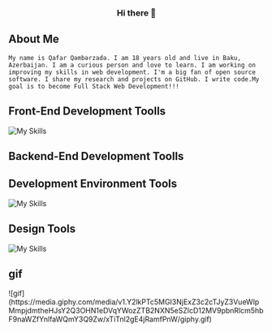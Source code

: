### <div align="center"> Hi there 👋</div>  
<!-- about me -->
## About Me 
```My name is Qafar Qəmbərzadə. I am 18 years old and live in Baku, Azerbaijan. I am a curious person and love to learn. I am working on improving my skills in web development. I'm a big fan of open source software. I share my research and projects on GitHub. I write code.My goal is to become Full Stack Web Development!!!```

<!-- skills -->

<!-- Front-End Development Toolls -->

## Front-End Development Toolls
![My Skills](https://skillicons.dev/icons?i=html,css,sass)

<!--  Backend-End Development Toolls -->
## Backend-End Development Toolls

<!-- Development Environment Tools -->
## Development Environment Tools
![My Skills](https://skillicons.dev/icons?i=vscode,github,git)

<!-- Design Tools -->
## Design Tools
![My Skills](https://skillicons.dev/icons?i=ps,figma)

## gif
<div>
![gif](https://media.giphy.com/media/v1.Y2lkPTc5MGI3NjExZ3c2cTJyZ3VueWlpMmpjdmtheHJsY2Q3OHN1eDVqYWozZTB2NXN5eSZlcD12MV9pbnRlcm5hbF9naWZfYnlfaWQmY3Q9Zw/xTiTnl2gE4jRamfPnW/giphy.gif)
</div>


